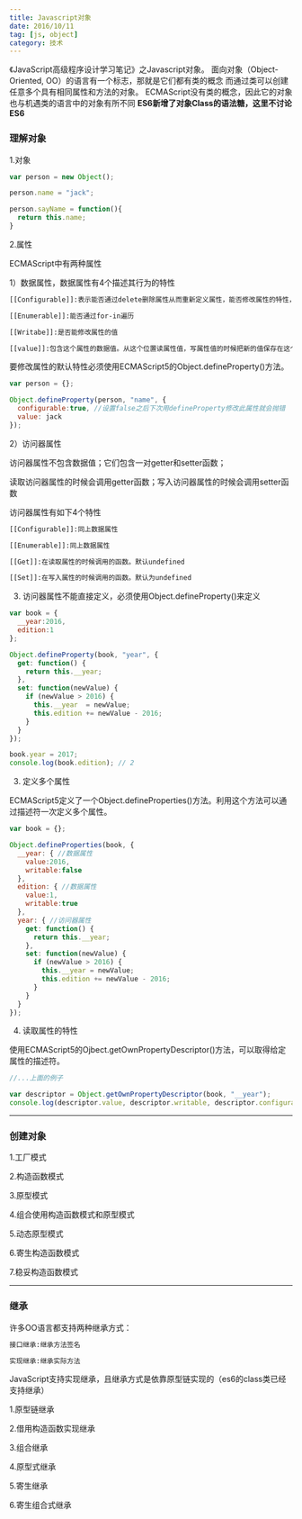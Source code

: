 ```yaml
---
title: Javascript对象
date: 2016/10/11
tag: [js, object]
category: 技术
---
```


《JavaScript高级程序设计学习笔记》之Javascript对象。
面向对象（Object-Oriented, OO）的语言有一个标志，那就是它们都有类的概念
而通过类可以创建任意多个具有相同属性和方法的对象。
ECMAScript没有类的概念，因此它的对象也与机遇类的语言中的对象有所不同
**ES6新增了对象Class的语法糖，这里不讨论ES6**


### 理解对象

1.对象

``` javascript
var person = new Object();

person.name = "jack";

person.sayName = function(){  
  return this.name;
}
```

2.属性 

ECMAScript中有两种属性

1）数据属性，数据属性有4个描述其行为的特性

``` html
[[Configurable]]:表示能否通过delete删除属性从而重新定义属性，能否修改属性的特性，或者能否把属性改为访问器属性。

[[Enumerable]]:能否通过for-in遍历

[[Writabe]]:是否能修改属性的值

[[value]]:包含这个属性的数据值。从这个位置读属性值，写属性值的时候把新的值保存在这个位置。默认为undefined
```

要修改属性的默认特性必须使用ECMAScript5的Object.defineProperty()方法。

``` javascript
var person = {};

Object.defineProperty(person, "name", {  
  configurable:true, //设置false之后下次用defineProperty修改此属性就会抛错  
  value: jack
});

```

2）访问器属性

访问器属性不包含数据值；它们包含一对getter和setter函数；

读取访问器属性的时候会调用getter函数；写入访问器属性的时候会调用setter函数

访问器属性有如下4个特性

``` html
[[Configurable]]:同上数据属性

[[Enumerable]]:同上数据属性

[[Get]]:在读取属性的时候调用的函数。默认undefined

[[Set]]:在写入属性的时候调用的函数。默认为undefined
```

3) 访问器属性不能直接定义，必须使用Object.defineProperty()来定义

``` javascript
var book = {
  __year:2016,
  edition:1	
};

Object.defineProperty(book, "year", {
  get: function() {
    return this.__year;
  },
  set: function(newValue) {
    if (newValue > 2016) {
      this.__year  = newValue;
      this.edition += newValue - 2016;
    }
  }
});

book.year = 2017;
console.log(book.edition); // 2
```

3) 定义多个属性

ECMAScript5定义了一个Object.defineProperties()方法。利用这个方法可以通过描述符一次定义多个属性。

``` javascript
var book = {};

Object.defineProperties(book, {
  __year: { //数据属性
    value:2016,
    writable:false
  },
  edition: { //数据属性
    value:1,
    writable:true
  },
  year: { //访问器属性
    get: function() {
      return this.__year;
    },
    set: function(newValue) {
      if (newValue > 2016) {
        this.__year = newValue;
        this.edition += newValue - 2016;
      }
    }
  }
});
```

4) 读取属性的特性

使用ECMAScript5的Ojbect.getOwnPropertyDescriptor()方法，可以取得给定属性的描述符。

``` javascript
//...上面的例子

var descriptor = Object.getOwnPropertyDescriptor(book, "__year"); 
console.log(descriptor.value, descriptor.writable, descriptor.configurable, descriptor.value);

```

--------------------------------

### 创建对象

1.工厂模式

2.构造函数模式

3.原型模式

4.组合使用构造函数模式和原型模式

5.动态原型模式

6.寄生构造函数模式

7.稳妥构造函数模式

---------------------------------

### 继承

许多OO语言都支持两种继承方式：

``` html
接口继承:继承方法签名

实现继承:继承实际方法
```
JavaScript支持实现继承，且继承方式是依靠原型链实现的（es6的class类已经支持继承）

1.原型链继承

2.借用构造函数实现继承

3.组合继承

4.原型式继承

5.寄生继承

6.寄生组合式继承
































